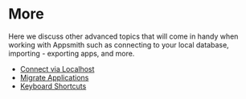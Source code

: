 # More

Here we discuss other advanced topics that will come in handy when working with Appsmith such as connecting to your local database, importing - exporting apps, and more.


* [Connect via Localhost](/data/how-to-guides/how-to-work-with-local-apis-on-appsmith)
* [Migrate Applications](backup-restore.md)
* [Keyboard Shortcuts](keyboard-shortcuts.md)

